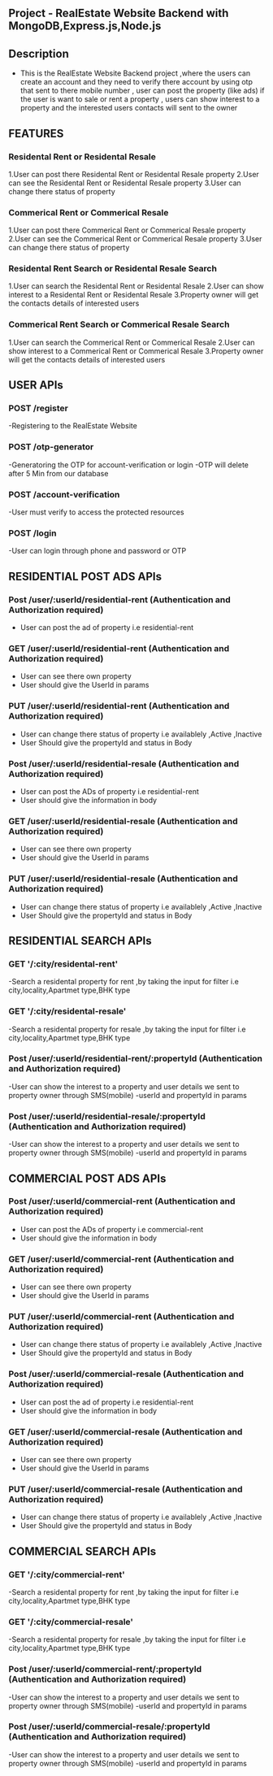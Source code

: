 ## Project - RealEstate Website Backend with MongoDB,Express.js,Node.js

## Description
- This is the RealEstate Website Backend project ,where the users  can create an account and they need to verify there account by using otp that sent to there mobile number , user can post the property (like ads) if the user is want to sale or rent a property , users can show  interest to a property and the interested users  contacts will sent to the owner
## FEATURES
### Residental Rent or Residental Resale
1.User can post there Residental Rent or Residental Resale property 
2.User can see the Residental Rent or Residental Resale property 
3.User can change there status of property
### Commerical Rent or Commerical Resale
1.User can post there Commerical Rent or Commerical Resale property 
2.User can see the Commerical Rent or Commerical Resale property 
3.User can change there status of property
### Residental Rent Search or Residental Resale Search
1.User can search the Residental Rent  or Residental Resale 
2.User can show interest to a Residental Rent  or Residental Resale
3.Property owner will get the contacts details of interested users
### Commerical Rent Search or Commerical Resale Search
1.User can search the Commerical Rent  or Commerical Resale 
2.User can show interest to a Commerical Rent  or Commerical Resale
3.Property owner will get the contacts details of interested users

## USER APIs
### POST /register
-Registering  to the RealEstate Website
### POST /otp-generator
-Generatoring the OTP for account-verification or login
-OTP will delete after 5 Min from our database
### POST /account-verification
-User must verify to access  the protected resources
### POST /login
-User can login through phone and password or OTP

## RESIDENTIAL POST ADS APIs
### Post /user/:userId/residential-rent (Authentication and Authorization required)
- User can post the ad of property i.e residential-rent
### GET /user/:userId/residential-rent (Authentication and Authorization required)
- User can see there own  property 
- User should give the UserId in params
### PUT /user/:userId/residential-rent (Authentication and Authorization required)
- User can change there status of property i.e availablely ,Active ,Inactive
- User Should give the propertyId and status in Body
### Post /user/:userId/residential-resale (Authentication and Authorization required)
- User can post the ADs of property i.e residential-rent
- User should give the information in body 
### GET /user/:userId/residential-resale (Authentication and Authorization required)
- User can see there own  property
- User should give the UserId in params
### PUT /user/:userId/residential-resale (Authentication and Authorization required)
- User can change there status of property i.e availablely ,Active ,Inactive
- User Should give the propertyId and status in Body

## RESIDENTIAL SEARCH APIs 
### GET '/:city/residental-rent'
-Search a  residental property for rent ,by taking the input for filter i.e city,locality,Apartmet type,BHK type
### GET '/:city/residental-resale'
-Search a  residental property for resale ,by taking the input for filter i.e city,locality,Apartmet type,BHK type
### Post /user/:userId/residential-rent/:propertyId (Authentication and Authorization required)
-User can show the interest to a property and user details we sent to property owner through SMS(mobile)
-userId and propertyId in params
### Post /user/:userId/residential-resale/:propertyId (Authentication and Authorization required)
-User can show the interest to a property and user details we sent to property owner through SMS(mobile)
-userId and propertyId in params

## COMMERCIAL POST ADS APIs
### Post /user/:userId/commercial-rent (Authentication and Authorization required)
- User can post the ADs of property i.e commercial-rent
- User should give the information in body 
### GET /user/:userId/commercial-rent (Authentication and Authorization required)
- User can see there own  property 
- User should give the UserId in params
### PUT /user/:userId/commercial-rent (Authentication and Authorization required)
- User can change there status of property i.e availablely ,Active ,Inactive
- User Should give the propertyId and status in Body
### Post /user/:userId/commercial-resale (Authentication and Authorization required)
- User can post the ad of property i.e residential-rent
- User should give the information in body 
### GET /user/:userId/commercial-resale (Authentication and Authorization required)
- User can see there own  property
- User should give the UserId in params
### PUT /user/:userId/commercial-resale (Authentication and Authorization required)
- User can change there status of property i.e availablely ,Active ,Inactive
- User Should give the propertyId and status in Body

## COMMERCIAL SEARCH APIs 
### GET '/:city/commercial-rent'
-Search a  residental property for rent ,by taking the input for filter i.e city,locality,Apartmet type,BHK type
### GET '/:city/commercial-resale'
-Search a  residental property for resale ,by taking the input for filter i.e city,locality,Apartmet type,BHK type
### Post /user/:userId/commercial-rent/:propertyId (Authentication and Authorization required)
-User can show the interest to a property and user details we sent to property owner through SMS(mobile)
-userId and propertyId in params
### Post /user/:userId/commercial-resale/:propertyId (Authentication and Authorization required)
-User can show the interest to a property and user details we sent to property owner through SMS(mobile)
-userId and propertyId in params